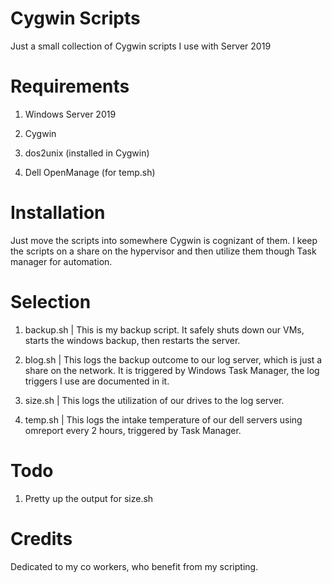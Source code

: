 # Cygwin Scripts
Just a small collection of Cygwin scripts I use with Server 2019

# Requirements
1) Windows Server 2019

2) Cygwin

3) dos2unix (installed in Cygwin)

4) Dell OpenManage (for temp.sh)


# Installation
Just move the scripts into somewhere Cygwin is cognizant of them.
I keep the scripts on a share on the hypervisor and then utilize them though
Task manager for automation.

# Selection

1) backup.sh | This is my backup script.  It safely shuts down our VMs,
starts the windows backup, then restarts the server.

2) blog.sh | This logs the backup outcome to our log server, which is just
a share on the network.  It is triggered by Windows Task Manager, the log
triggers I use are documented in it.

3) size.sh | This logs the utilization of our drives to the log server.

4) temp.sh | This logs the intake temperature of our dell servers using omreport
every 2 hours, triggered by Task Manager.

# Todo

1) Pretty up the output for size.sh

# Credits

Dedicated to my co workers, who benefit from my scripting.
